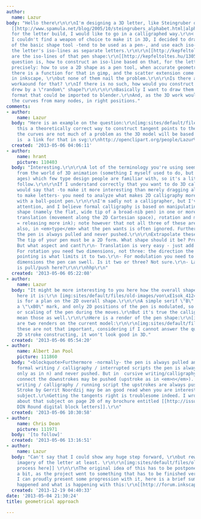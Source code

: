 ```yaml
---
author:
  name: Lazur
body: "Hello there\r\n\r\nI'm designing a 3D letter, like Steingruber did with his
  [[http://www.spamula.net/blog/2005/10/steingrubers_alphabet.html|alphabet]].\r\n\r\nBut
  for the letter build, I would like to go in a calligraphed way.\r\n<!--break-->\r\nAs
  I couldn't find a weapon of choice to make it in 3D, I decided to draw the iso-lines
  of the basic shape tool -tend to be used as a pen-, and use each iso-line to draw
  the letter's iso-lines as separate letters.\r\n\r\n[[http://kepfeltoltes.hu/130504/von_sok_www.kepfeltoltes.hu_.png]]\r\n\r\nHere
  are the iso-lines of that pen shape:\r\n[[http://kepfeltoltes.hu/130504/alapelem_szintvonalak_kicsi_www.kepfeltoltes.hu_.png]]\r\n\r\nMy
  question is, how to construct an iso-line based on that, for the letter?\r\n\r\nMore
  precisely: how to use a 2D shape as a pen tool, when accurate geometry is needed?\r\nLike,
  there is a function for that in gimp, and the scatter extension come close to it
  in inkscape, \r\nbut none of them nail the problem.\r\n\r\nIs there an automatic
  workaound for that? \r\nIf there is no such, how would you construct a curved stroke,
  drew by a \"random\" shape?\r\n\r\n\r\nBasically I want to draw them in a vector
  format that could be imported to blender.\r\nAnd, as the 3D work would need, draw
  the curves from many nodes, in right positions."
comments:
- author:
    name: Lazur
  body: "Here is an example on the question:\r\n[img:sites/default/files/old-images/vopx2_6658.png]\r\n\r\nIs
    this a theoretically correct way to construct tangent points to the stroke?\r\nActually
    the curves are not much of a problem as the 3D model will be based up on the nodes.\r\n\r\nHere
    is  a link for that in svg:\r\nhttp://openclipart.org/people/Lazur%20URH/vopx2.svg"
  created: '2013-05-06 04:06:11'
- author:
    name: hrant
    picture: 110403
  body: "Interesting.\r\n\r\nA lot of the terminology you're using seems to be coming
    from the world of 3D animation (something I myself used to do, but in the dark
    ages) which few type design people are familiar with, so it's a little hard to
    follow.\r\n\r\nIf I understand correctly that you want to do 3D calligraphy, I
    would say that -to make it more interesting than merely dragging along a blob
    to make letters- you need to analyze what makes 2D calligraphy more than writing
    with a ball-point pen.\r\n\r\nI'm sadly not a calligrapher, but I've been paying
    attention, and I believe formal calligraphy is based on manipulating a one-dimensional
    shape (namely the flat, wide tip of a broad-nib pen) in one or more of three ways:
    translation (movement along the 2D Cartesian space), rotation and modulation (pressure
    = releasing more ink); note however that not all three of these are always used;
    also, in <em>type</em> what the pen wants is often ignored. Furthermore -normally-
    the pen is always pulled and never pushed.\r\n\r\nExtrapolate these to 3D:\r\n-
    The tip of your pen must be a 2D form. What shape should it be? Probably a parallelogram.
    But what aspect and cant?\r\n- Translation is very easy - just add depth.\r\n-
    For rotation you need two dimensions, not three: the direction the pen tip is
    pointing is what limits it to two.\r\n- For modulation you need to figure in which
    dimensions the pen can swell. Is it two or three? Not sure.\r\n- Lastly, what
    is pull/push here?\r\n\r\nhhp\r\n"
  created: '2013-05-06 05:22:08'
- author:
    name: Lazur
  body: "It might be more interesting to you here how the overall shape looks, so
    here it is:\r\n [img:sites/default/files/old-images/von\xE1sok_4124.png]\r\nThis
    is for a plan on the 2D overall shape.\r\n\r\nA simple serif \"B\" letter with
    a \"\xB0\" mark, and only 2D positions of the pen is modulated, so no rotation
    or scaling of the pen during the moves.\r\nBut it's true the calligraphed could
    mean those as well.\r\n\r\nHere is a render of the pen shape:\r\n[img:sites/default/files/old-images/adisp2_3879.png]\r\n\r\nHere
    are two renders on the current model:\r\n\r\n[img:sites/default/files/old-images/disp3_6032.png]\r\n[img:sites/default/files/old-images/disp4_4190.png]\r\n\r\nBut
    these are not that important, considering if I cannot answer the question on a
    2D stroke constructing, it won't look good in 3D."
  created: '2013-05-06 05:54:20'
- author:
    name: Albert Jan Pool
    picture: 111860
  body: "<blockquote>Furthermore -normally- the pen is always pulled and never pushed.</blockquote>\r\nIn
    formal writing / calligraphy / interrupted scripts the pen is always pulled (downstrokes
    only as in n) and never pushed. But in  cursive writing/calligraphy the upstrokes
    connect the downstrokes may be pushed (upstroke as in <em>n</em>). In informal
    writing / calligraphy / running script the upstrokes are always pushed.\r\nThe
    Stroke by Gerrit Noordzij may be an good read when you are interested in that
    subject.\r\nGetting the tangents right is troublesome indeed. I wrote something
    about that subject on page 20 of my brochure entitled [[http://issuu.com/fontfont/docs/ff_din_round|FF
    DIN Round digital block letters]].\r\n"
  created: '2013-05-06 10:30:58'
- author:
    name: Chris Dean
    picture: 111971
  body: '[to follow]'
  created: '2013-05-06 13:16:51'
- author:
    name: Lazur
  body: "Can't say that I could show any huge step forward, \r\nbut reworked the original
    imagery of the letter at least. \r\n\r\n[img:sites/default/files/old-images/B600_4219.png]\r\n\r\n\r\n[[http://inkscapecommunity.com/ic_gallery/albums/userpics/10014/B1.png|writing
    process here]] \r\n\r\nThe original idea of this has to be postponed further on
    a bit, as the project went to something that has to be finished very soon.  \r\n\r\nUntil
    I can proudly present some progression with it, here is a brief summary what has
    happened and what is happening with this:\r\n[[http://forum.inkscapecommunity.com/index.php?topic=96.msg575]]"
  created: '2013-12-19 04:40:33'
date: '2013-05-04 21:30:24'
title: geometrical approach

---
```

